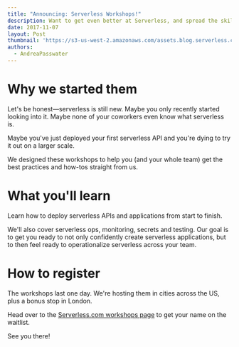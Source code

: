 ```yaml
---
title: "Announcing: Serverless Workshops!"
description: Want to get even better at Serverless, and spread the skills across your whole team? Sign up for a Serverless Workshop!
date: 2017-11-07
layout: Post
thumbnail: 'https://s3-us-west-2.amazonaws.com/assets.blog.serverless.com/Serverless_logo.png'
authors:
  - AndreaPasswater
---
```


# Why we started them

Let's be honest—serverless is still new. Maybe you only recently started looking into it. Maybe none of your coworkers even know what serverless is.

Maybe you've just deployed your first serverless API and you're dying to try it out on a larger scale.

We designed these workshops to help you (and your whole team) get the best practices and how-tos straight from us. 

# What you'll learn

Learn how to deploy serverless APIs and applications from start to finish.

We'll also cover serverless ops, monitoring, secrets and testing. Our goal is to get you ready to not only confidently create serverless applications, but to then feel ready to operationalize serverless across your team.

# How to register

The workshops last one day. We're hosting them in cities across the US, plus a bonus stop in London.

Head over to the [Serverless.com workshops page](https://serverless.com/workshops/) to get your name on the waitlist.

See you there!
